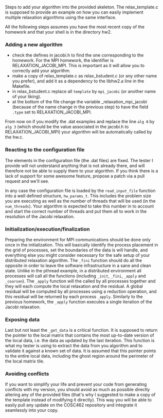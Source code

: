Steps to add your algorithm into the provided skeleton. The relax_template.c is supposed to provide an example on how you can easily implement multiple relaxation algorithms using the same interface.

All the following steps assumes you have the most recent copy of the homework and that your shell is in the directory hw2.

### Adding a new algorithm

- check the defines in jacobi.h to find the one corresponding to the homework. For the MPI homework, the identifier is RELAXATION\_JACOBI_MPI. This is important as it will allow you to correctly add your algorithm.
- make a copy of relax\_template.c as relax\_bstudent.c (or any other name you prefer), and add it as a dependency to the libhw2.a line in the Makefile.
- in relax\_bstudent.c replace all ```template``` by ```mpi_jacobi``` (or another name of your liking).
- at the bottom of the file change the variable \_relaxation_mpi_jacobi (because of the name change in the previous step) to have the field ```.type``` set to RELAXATION\_JACOBI_MPI.

From now on if you modify the .dat examples and replace the line ```alg 0``` by ```alg 3``` (which should be the value associated in the jacobi.h to RELAXATION_JACOBI_MPI) your algorithm will be automatically called by the hw.c.

### Reacting to the configuration file

The elements in the configuration file (the .dat files) are fixed. The tester I provide will not understand anything that is not already there, and will therefore not be able to supply them to your algorithm. If you think there is a lack of support for some awesome feature, propose a patch via a pull request and we'll see.

In any case the configuration file is loaded by the ```read_input_file``` function into a well defined structure, ```hw_params_t```. This includes the problem size you are executing as well as the number of threads that will be used (in the ```num_threads```). Your algorithm is expected to take this number in to account and start the correct number of threads and put them all to work in the resolution of the Jacobi relaxation.

### Initialization/execution/finalization

Preparing the environment for MPI communications should be done only once in the initialization. This will basically identify the process placement in the grid of processes, set the boundaries of the data is will handle, and everything else you might consider necessary for the safe setup of your distributed relaxation algorithm. The ```_fini``` function should do all the opposite in order to leave the software infrastructure in a sane and clean state. Unlike in the pthread example, in a distributed environment all processes will call all the functions (including ```_init```, ```_fini```, ```_apply``` and ```_coarsen```). The ```_apply``` function will the called by all processes together and they will each compute the local relaxation and the residual. A global residual will be computed by all processes using a reduction operation, and this residual will be returned by each process ```_apply```. Similarly to the previous homework, the ```_apply``` function executes a single iteration of the Jacobi relaxation.

### Exposing data

Last but not least the ```_get_data``` is a critical function. It is supposed to return the pointer to the local matrix that contains the most up-to-date version of the local data, i.e. the data as updated by the last iteration. This function is what my tester is using to extract the data from you algorithm and to validate it against a known set of data. It is assumed that this pointer points to the entire local data, including the ghost region around the perimeter of the local matrix tile.

### Avoiding conflicts

If you want to simplify your life and prevent your code from generating conflicts with my version, you should avoid as much as possible directly altering any of the provided files (that's why I suggested to make a copy of the template instead of modifying it directly). This way you will be able to easily pull any update on the COSC462 repository and integrate it seamlessly into your copy.
